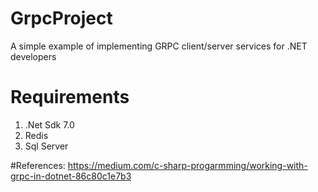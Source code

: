 # GrpcProject
A simple example of implementing GRPC client/server services for .NET developers

# Requirements
1. .Net Sdk 7.0
2. Redis
3. Sql Server

#References:
https://medium.com/c-sharp-progarmming/working-with-grpc-in-dotnet-86c80c1e7b3
